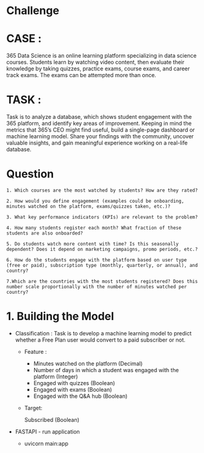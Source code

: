 # Challenge

# CASE : 
365 Data Science is an online learning platform specializing in data science courses. Students learn by watching video content, then evaluate their knowledge by taking quizzes, practice exams, course exams, and career track exams. The exams can be attempted more than once.

# TASK :
 Task is to analyze a database, which shows student engagement with the 365 platform, and identify key areas of improvement. Keeping in mind the metrics that 365’s CEO might find useful, build a single-page dashboard or machine learning model. Share your findings with the community, uncover valuable insights, and gain meaningful experience working on a real-life database.

# Question

    1. Which courses are the most watched by students? How are they rated?
    
    2. How would you define engagement (examples could be onboarding, minutes watched on the platform, exams/quizzes taken, etc.)?
    
    3. What key performance indicators (KPIs) are relevant to the problem?
    
    4. How many students register each month? What fraction of these students are also onboarded?
    
    5. Do students watch more content with time? Is this seasonally dependent? Does it depend on marketing campaigns, promo periods, etc.?
    
    6. How do the students engage with the platform based on user type (free or paid), subscription type (monthly, quarterly, or annual), and country?
    
    7.Which are the countries with the most students registered? Does this number scale proportionally with the number of minutes watched per country?

# 1. Building the Model 

- Classification : Task is to develop a machine learning model to predict whether a Free Plan user would convert to a paid subscriber or not.
    
    - Feature : 
        - Minutes watched on the platform (Decimal)
        - Number of days in which a student was engaged with the platform (Integer)
        - Engaged with quizzes (Boolean)
        - Engaged with exams (Boolean)
        - Engaged with the Q&A hub (Boolean)

    - Target:

        Subscribed (Boolean)

- FASTAPI - run application
    - uvicorn main:app